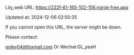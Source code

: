 Lily_web URL: https://222f-61-165-102-156.ngrok-free.app

Updated at: 2024-12-06 02:50:35

If you cannot open this URL, the server might be down.

Please contact: 

goley04@foxmail.com Or Wechat:GL_yeaH